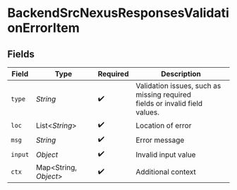 # BackendSrcNexusResponsesValidationErrorItem


## Fields

| Field                                                                                           | Type                                                                                            | Required                                                                                        | Description                                                                                     |
| ----------------------------------------------------------------------------------------------- | ----------------------------------------------------------------------------------------------- | ----------------------------------------------------------------------------------------------- | ----------------------------------------------------------------------------------------------- |
| `type`                                                                                          | *String*                                                                                        | :heavy_check_mark:                                                                              | Validation issues, such as missing required<br/>                    fields or invalid field values. |
| `loc`                                                                                           | List\<*String*>                                                                                 | :heavy_check_mark:                                                                              | Location of error                                                                               |
| `msg`                                                                                           | *String*                                                                                        | :heavy_check_mark:                                                                              | Error message                                                                                   |
| `input`                                                                                         | *Object*                                                                                        | :heavy_check_mark:                                                                              | Invalid input value                                                                             |
| `ctx`                                                                                           | Map\<String, *Object*>                                                                          | :heavy_check_mark:                                                                              | Additional context                                                                              |